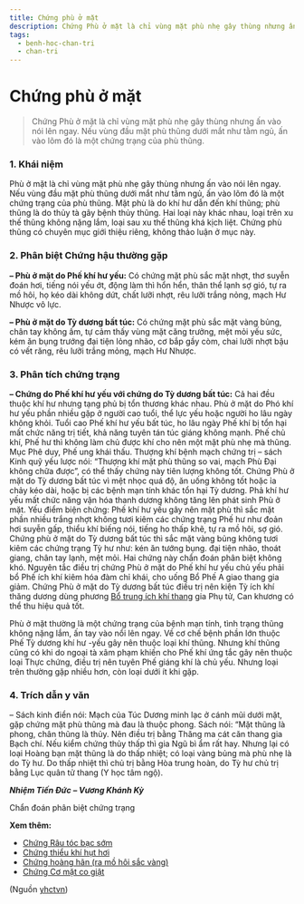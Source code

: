 ```yaml
---
title: Chứng phù ở mặt
description: Chứng Phù ở mặt là chỉ vùng mặt phù nhẹ gây thùng nhưng ấn vào nói lên ngay. Nếu vùng đầu mặt phù thũng dưới mắt như tằm ngủ, ấn vào lõm đó là một chứng trạng của phù thũng.
tags:
  - benh-hoc-chan-tri
  - chan-tri
---
```


# Chứng phù ở mặt 

> Chứng Phù ở mặt là chỉ vùng mặt phù nhẹ gây thùng nhưng ấn vào nói lên ngay. Nếu vùng đầu mặt phù thũng dưới mắt như tằm ngủ, ấn vào lõm đó là một chứng trạng của phù thũng.

### 1. Khái niệm

Phù ở mặt là chỉ vùng mặt phù nhẹ gây thùng nhưng ấn vào nói lên ngay. Nếu vùng đầu mặt phù thũng dưới mắt như tằm ngủ, ấn vào lõm đó là một chứng trạng của phù thũng. Mặt phù là do khí hư dẫn đến khí thũng; phù thũng là do thủy tà gây bệnh thủy thũng. Hai loại này khác nhau, loại trên xu thế thũng không nặng lắm, loại sau xu thế thũng khá kịch liệt. Chứng phù thũng có chuyên mục giới thiệu riêng, không thảo luận ở mục này.

### 2. Phân biệt Chứng hậu thường gặp

**– Phù ở mặt do Phế khí hư yếu:** Có chứng mặt phù sắc mặt nhợt, thơ suyễn đoán hơi, tiếng nói yếu ớt, động làm thì hổn hển, thân thể lạnh sợ gió, tự ra mồ hôi, họ kéo dài không dứt, chất lưỡi nhợt, rêu lưỡi trắng nỏng, mạch Hư Nhược vô lực.

**– Phù ở mặt do Tỳ dương bất túc:** Có chứng mặt phù sắc mặt vàng bủng, chân tay không ấm, tự cảm thấy vùng mặt căng trưởng, mệt mỏi yếu sức, kém ăn bụng trướng đại tiện lỏng nhão, cơ bắp gầy còm, chai lưỡi nhợt bậu có vết răng, rêu lưỡi trắng mỏng, mạch Hư Nhược.

### 3. Phân tích chứng trạng

**– Chứng do Phế khí hư yếu với chứng do Tỳ dương bất túc:** Cả hai đều thuộc khí hư nhưng tạng phủ bị tổn thương khác nhau. Phù ở mặt do Phó khí hư yếu phần nhiều gặp ở người cao tuổi, thể lực yếu hoặc người ho lâu ngày không khỏi. Tuổi cao Phế khí hư yếu bất túc, ho lâu ngày Phế khí bị tổn hại mất chức năng trị tiết, khả năng tuyên tán túc giáng không mạnh. Phế chủ khí, Phế hư thì không làm chủ được khí cho nên một mặt phù nhẹ mà thũng. Mục Phê duy, Phế ung khái thấu. Thượng khí bệnh mạch chứng trị – sách Kinh quỹ yếu lược nói: “Thượng khí mặt phù thũng so vai, mạch Phù Đại không chữa được”, có thể thấy chứng này tiên lượng không tốt. Chứng Phù ở mặt do Tỳ dương bất túc vì mệt nhọc quá độ, ăn uống không tốt hoặc ỉa chảy kéo dài, hoặc bị các bệnh mạn tính khác tổn hại Tỳ dương. Phả khí hư yếu mất chức năng vận hóa thanh dương không tăng lên phát sinh Phù ở mặt. Yếu điểm biện chứng: Phế khí hư yếu gây nên mặt phù thì sắc mặt phần nhiều trắng nhợt không tươi kiêm các chứng trạng Phế hư như đoản hơi suyễn gấp, thiểu khí biếng nói, tiếng ho thấp khẽ, tự ra mồ hôi, sợ gió. Chứng phù ở mặt do Tỳ dương bất túc thì sắc mặt vàng bủng không tươi kiêm các chứng trạng Tỳ hư như: kén ăn tướng bụng. đại tiện nhão, thoát giang, chân tay lạnh, mệt mỏi. Hai chứng này chẩn đoán phân biệt không khó. Nguyên tắc điều trị chứng Phù ở mặt do Phế khí hư yếu chủ yếu phải bổ Phế ích khí kiêm hóa đàm chỉ khái, cho uống Bổ Phế A giao thang gia giảm. Chứng Phù ở mặt do Tỳ dương bất túc điều trị nên kiện Tỳ ích khí thăng dương dùng phương [Bổ trung ích khí thang](/yhctvn/bai-thuoc-bo-trung-ich-khi-thang/) gia Phụ tử, Can khương có thể thu hiệu quả tốt.

Phù ở mặt thường là một chứng trạng của bệnh mạn tính, tình trạng thũng không nặng lắm, ấn tay vào nổi lên ngay. Về cơ chế bệnh phần lớn thuộc Phế Tỳ dương khí hư -yếu gây nên thuộc loại khí thũng. Nhưng khí thũng cũng có khi do ngoại tà xâm phạm khiến cho Phế khí ứng tắc gây nên thuộc loại Thực chứng, điều trị nên tuyên Phế giáng khí là chủ yếu. Nhưng loại trên thường gặp nhiều hơn, còn loại dưới ít khi gặp. 

### 4. Trích dẫn y văn

– Sách kinh điển nói: Mạch của Túc Dương minh lạc ở cánh mũi dưới mặt, gặp chứng mặt phù thũng mà đau là thuộc phong. Sách nói: “Mặt thũng là phong, chân thũng là thủy. Nên điều trị bằng Thăng ma cát căn thang gia Bạch chí. Nếu kiểm chứng thủy thấp thì gia Ngũ bì ẩm rất hay. Nhưng lại có loại Hoàng bạn mặt thũng là do thấp nhiệt; có loại vàng bủng mà phù nhẹ là do Tỳ hư. Do thấp nhiệt thì chủ trị bằng Hòa trung hoàn, do Tỳ hư chủ trị bằng Lục quân tử thang (Y học tâm ngộ).

***Nhiệm Tiến Đức – Vương Khánh Kỳ***

Chẩn đoán phân biệt chứng trạng

**Xem thêm:**

* [Chứng Râu tóc bạc sớm](/yhctvn/chung-rau-toc-bac-som/)
* [Chứng thiểu khí hụt hơi](/yhctvn/chung-thieu-khi-hut-hoi/)
* [Chứng hoàng hãn (ra mồ hôi sắc vàng)](/yhctvn/chung-hoang-han-ra-mo-hoi-sac-vang/)
* [Chứng Cơ mặt co giật](/yhctvn/chung-co-mat-co-giat/)

(Nguồn <a href="https://yhctvn.com/chung-phu-o-mat/" target="_blank">yhctvn</a>)
